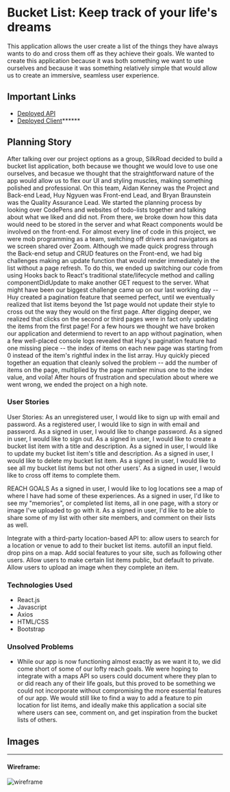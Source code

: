 # Bucket List: Keep track of your life's dreams

This application allows the user create a list of the things they have always wants to do and cross them off as they achieve their goals. We wanted to create this application because it was both something we want to use ourselves and because it was something relatively simple that would allow us to create an immersive, seamless user experience.

## Important Links

- [Deployed API](https://gentle-journey-02010.herokuapp.com/)
- [Deployed Client](www.link.com)******

## Planning Story

After talking over our project options as a group, SilkRoad decided to build a bucket list application, both because we thought we would love to use one ourselves, and becasue we thought that the straightforward nature of the app would allow us to flex our UI and styling muscles, making something polished and professional. On this team, Aidan Kenney was the Project and Back-end Lead, Huy Ngyuen was Front-end Lead, and Bryan Braunstein was the Quality Assurance Lead. We started the planning process by looking over CodePens and websites of todo-lists together and talking about what we liked and did not. From there, we broke down how this data would need to be stored in the server and what React components would be involved on the front-end. For almost every line of code in this project, we were mob programming as a team, switching off drivers and navigators as we screen shared over Zoom. Although we made quick progress through the Back-end setup and CRUD features on the Front-end, we had big challenges making an update function that would render immediately in the list without a page refresh. To do this, we ended up switching our code from using Hooks back to React's traditional state/lifecycle method and calling componentDidUpdate to make another GET request to the server. What might have been our biggest challenge came up on our last working day -- Huy created a pagination feature that seemed perfect, until we eventually realized that list items beyond the 1st page would not update their style to cross out the way they would on the first page. After digging deeper, we realized that clicks on the second or third pages were in fact only updating the items from the first page! For a few hours we thought we have broken our application and determiend to revert to an app without pagination, when a few well-placed console logs revealed that Huy's pagination feature had one missing piece -- the index of items on each new page was starting from 0 instead of the item's rightful index in the list array. Huy quickly pieced together an equation that cleanly solved the problem -- add the number of items on the page, multiplied by the page number minus one to the index value, and voila! After hours of frustration and speculation about where we went wrong, we ended the project on a high note.

### User Stories

User Stories:
As an unregistered user, I would like to sign up with email and password.
As a registered user, I would like to sign in with email and password.
As a signed in user, I would like to change password.
As a signed in user, I would like to sign out.
As a signed in user, I would like to create a bucket list item with a title and description.
As a signed in user, I would like to update my bucket list item's title and description.
As a signed in user, I would like to delete my bucket list item.
As a signed in user, I would like to see all my bucket list items but not other users'.
As a signed in user, I would like to cross off items to complete them.

REACH GOALS
As a signed in user, I would like to log locations see a map of where I have had some of these experiences.
As a signed in user, I'd like to see my "memories", or completed list items, all in one page, with a story or image I've uploaded to go with it.
As a signed in user, I'd like to be able to share some of my list with other site members, and comment on their lists as well.

Integrate with a third-party location-based API to:
  allow users to search for a location or venue to add to their bucket list items.
  autofill an input field.
  drop pins on a map.
Add social features to your site, such as following other users.
Allow users to make certain list items public, but default to private.
Allow users to upload an image when they complete an item.

### Technologies Used

- React.js
- Javascript
- Axios
- HTML/CSS
- Bootstrap

### Unsolved Problems

- While our app is now functioning almost exactly as we want it to, we did come short of some of our lofty reach goals. We were hoping to integrate with a maps API so users could document where they plan to or did reach any of their life goals, but this proved to be something we could not incorporate without compromising the more essential features of our app. We would still like to find a way to add a feature to pin location for list items, and ideally make this application a social site where users can see, comment on, and get inspiration from the bucket lists of others.

## Images

---

#### Wireframe:
![wireframe](https://imgur.com/a/hE7w9S7)
